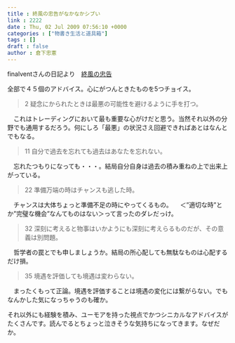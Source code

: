 ```yaml
---
title : 終風の忠告がなかなかシブい
link : 2222
date : Thu, 02 Jul 2009 07:56:10 +0000
categories : ["物書き生活と道具箱"]
tags : []
draft : false
author : 倉下忠憲
---
```



finalventさんの日記より　<a href="http://d.hatena.ne.jp/finalvent/20090622/1245661541">終風の忠告</a>

全部で４５個のアドバイス。心にがつんときたものを5つチョイス。



<blockquote>2  疑念にかられたときは最悪の可能性を避けるように手を打つ。 
</blockquote>


　これはトレーディングにおいて最も重要な心がけだと思う。当然それ以外の分野でも通用するだろう。何にしろ「最悪」の状況さえ回避できればあとはなんとでもなる。



<blockquote>11 自分で過去を忘れても過去はあなたを忘れない。</blockquote>



　忘れたつもりになっても・・・。結局自分自身は過去の積み重ねの上で出来上がっている。



<blockquote>22 準備万端の時はチャンスも逃した時。
</blockquote>


　チャンスは大体ちょっと準備不足の時にやってくるもの。
　＜”適切な時”とか”完璧な機会”なんてものはない＞って言ったのダレだっけ。



<blockquote>32 深刻に考えると物事はいかようにも深刻に考えらるものだが、その意義は別問題。</blockquote>



　哲学者の罠とでも申しましょうか。結局の所心配しても無駄なものは心配するだけ損。



<blockquote>35 境遇を評価しても境遇は変わらない。</blockquote>



　まったくもって正論。境遇を評価することは境遇の変化には繋がらない。でもなんかした気になっちゃうのも確か。

それ以外にも経験を積み、ユーモアを持った視点でかつシニカルなアドバイスがたくさんです。読んでるとちょっと泣きそうな気持ちになってきます。なぜだか。